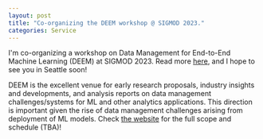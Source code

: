 ```yaml
---
layout: post
title: "Co-organizing the DEEM workshop @ SIGMOD 2023."
categories: Service
---
```


I'm co-organizing a workshop on Data Management for End-to-End Machine Learning (DEEM) at SIGMOD 2023. Read more <a href="http://deem-workshop.org/" target="_blank">here</a>, and I hope to see you in Seattle soon!

DEEM is the excellent venue for early research proposals, industry insights and developments, and analysis reports on data management challenges/systems for ML and other analytics applications. This direction is important given the rise of data management challenges arising from deployment of ML models. Check <a href="http://deem-workshop.org/" target="_blank">the website</a> for the full scope and schedule (TBA)!
